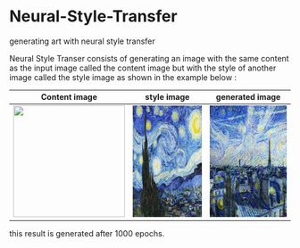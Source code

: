 # Neural-Style-Transfer
generating art with neural style transfer

Neural Style Transer consists of generating an image with the same content as the input image called the content image but with the style of another image called the style image as shown in the example below : 

| Content image  | style image | generated image |
| ------| -----------  | ----------|
|<img src="https://i.imgur.com/F28w3Ac.jpg" width="200" height="200" />|<img src="https://github.com/medardif123/Neural-Style-Transfer/blob/main/style.jpg" width="200" height="200" />|<img src="https://github.com/medardif123/Neural-Style-Transfer/blob/main/image_1000.jpg" width="200" height="200" />|

this result is generated after 1000 epochs.

